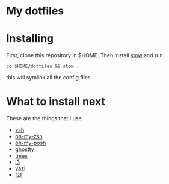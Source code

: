 # My dotfiles

# Installing

First, clone this repository in $HOME. Then install [stow](https://www.gnu.org/software/stow/manual/stow.html) and run
```
cd $HOME/dotfiles && stow .
```
this will symlink all the config files.

# What to install next

These are the things that I use:
- [zsh](https://www.zsh.org/)
- [oh-my-zsh](https://ohmyposh.dev/)
- [oh-my-posh](https://ohmyz.sh/)
- [ghostty](https://ghostty.org/)
- [tmux](https://github.com/tmux/tmux/wiki)
- [i3](https://i3wm.org/)
- [yazi](https://yazi-rs.github.io/)
- [fzf](https://github.com/junegunn/fzf)
